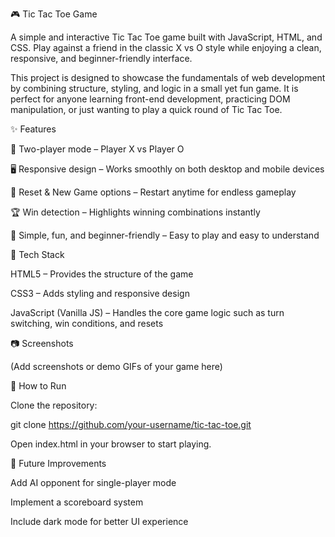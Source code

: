 🎮 Tic Tac Toe Game

A simple and interactive Tic Tac Toe game built with JavaScript, HTML, and CSS. Play against a friend in the classic X vs O style while enjoying a clean, responsive, and beginner-friendly interface.

This project is designed to showcase the fundamentals of web development by combining structure, styling, and logic in a small yet fun game. It is perfect for anyone learning front-end development, practicing DOM manipulation, or just wanting to play a quick round of Tic Tac Toe.

✨ Features

🎲 Two-player mode – Player X vs Player O

🖥️ Responsive design – Works smoothly on both desktop and mobile devices

🔄 Reset & New Game options – Restart anytime for endless gameplay

🏆 Win detection – Highlights winning combinations instantly

🤝 Simple, fun, and beginner-friendly – Easy to play and easy to understand

🚀 Tech Stack

HTML5 – Provides the structure of the game

CSS3 – Adds styling and responsive design

JavaScript (Vanilla JS) – Handles the core game logic such as turn switching, win conditions, and resets

📷 Screenshots

(Add screenshots or demo GIFs of your game here)

🔧 How to Run

Clone the repository:

git clone https://github.com/your-username/tic-tac-toe.git


Open index.html in your browser to start playing.

📌 Future Improvements

Add AI opponent for single-player mode

Implement a scoreboard system

Include dark mode for better UI experience

